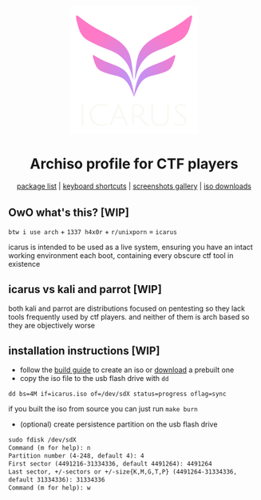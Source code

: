 <div align="center" style="margin-bottom:32px">
<a href="./icarus.html"><img width="256" src="icarus-logo.png"></a>
<h1>Archiso profile for CTF players</h1>
<!-- <h1>linux distro for CTF players</h1> -->
<a href="./packages.html">package list</a>
|
<a href="./shortcuts.html">keyboard shortcuts</a>
|
<a href="./screenshots.html">screenshots gallery</a>
|
<a href="./downloads.html">iso downloads</a>
</div>


## OwO what's this? [WIP]

`btw i use arch` + `1337 h4x0r` + `r/unixporn` = `icarus`

icarus is intended to be used as a live system, ensuring you have an intact working environment each boot, containing every obscure ctf tool in existence

## icarus vs kali and parrot [WIP]

both kali and parrot are distributions focused on pentesting so they lack tools frequently used by ctf players. and neither of them is arch based so they are objectively worse


## installation instructions [WIP]  

- follow the [build guide](https://github.com/roliboy/icarus#build-instructions) to create an iso or [download](downloads.html) a prebuilt one
- copy the iso file to the usb flash drive with `dd`
```plaintext
dd bs=4M if=icarus.iso of=/dev/sdX status=progress oflag=sync
```
if you built the iso from source you can just run `make burn`
- (optional) create persistence partition on the usb flash drive
```plaintext
sudo fdisk /dev/sdX
Command (m for help): n
Partition number (4-248, default 4): 4
First sector (4491216-31334336, default 4491264): 4491264
Last sector, +/-sectors or +/-size{K,M,G,T,P} (4491264-31334336, default 31334336): 31334336
Command (m for help): w
```
